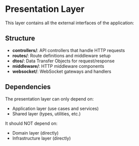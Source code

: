 # Presentation Layer

This layer contains all the external interfaces of the application:

## Structure

- **controllers/**: API controllers that handle HTTP requests
- **routes/**: Route definitions and middleware setup
- **dtos/**: Data Transfer Objects for request/response
- **middleware/**: HTTP middleware components
- **websocket/**: WebSocket gateways and handlers

## Dependencies

The presentation layer can only depend on:

- Application layer (use cases and services)
- Shared layer (types, utilities, etc.)

It should NOT depend on:

- Domain layer (directly)
- Infrastructure layer (directly)
